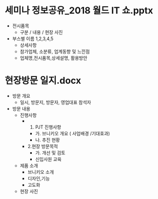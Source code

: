 # 세미나 정보공유_2018 월드 IT 쇼.pptx
- 전시품목 
  * 구분 / 내용 / 현장 사진
- 부스별 이름 1,2,3,4,5
  * 상세사항
  * 참가업체, 소분류, 업계동향 및 느낀점
  * 업체명,전시품목,상세설명, 활용방안

# 현장방문 일지.docx
- 방문 개요
  * 일시, 방문지, 방문자, 영업대표 참석자
- 방문 내용
  * 진행사항
    * 1. PJT 진행사항
      * 가. 브니키오 개요 ( 사업배경 /기대효과)
      * 나. 추진 현황
    * 2.현장 방문목적
      * 가. 개선 및 검토
      * 신입사원 교육
  * 제품 소개
    * 브니키오 소개
    * 디자인,기능
    * 고도화 
  *  현장 사진 
